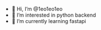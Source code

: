 - 👋 Hi, I’m @1eo1eo1eo
- 👀 I’m interested in python backend
- 🌱 I’m currently learning fastapi

<!---
1eo1eo1eo/1eo1eo1eo is a ✨ special ✨ repository because its `README.md` (this file) appears on your GitHub profile.
You can click the Preview link to take a look at your changes.
--->
